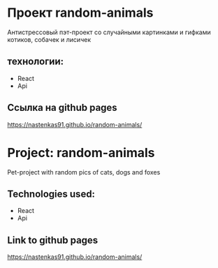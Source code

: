 # Проект random-animals

Антистрессовый пэт-проект со случайными картинками и гифками котиков, собачек и лисичек

## технологии:
* React
* Api

## Ссылка на github pages
https://nastenkas91.github.io/random-animals/

# Project: random-animals
Pet-project with random pics of cats, dogs and foxes

## Technologies used:
* React
* Api

## Link to github pages
https://nastenkas91.github.io/random-animals/
